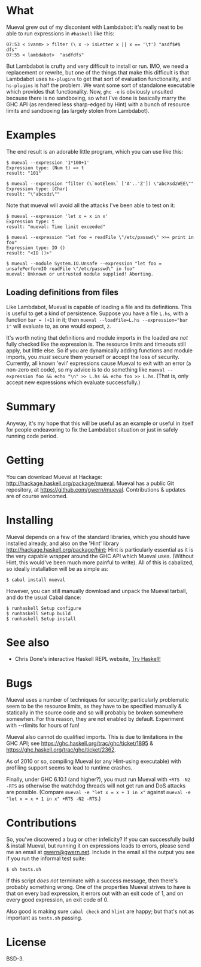 # What

Mueval grew out of my discontent with Lambdabot: it's really neat to be able to run expressions in `#haskell` like this:

    07:53 < ivanm> > filter (\ x -> isLetter x || x == '\t') "asdf$#$     dfs"
    07:55 < lambdabot>  "asdfdfs"

But Lambdabot is crufty and very difficult to install or run. IMO, we need a replacement or rewrite, but one of the things that make this difficult is that Lambdabot uses `hs-plugins` to get that sort of evaluation functionality, and `hs-plugins` is half the problem. We want some sort of standalone executable which provides that functionality. Now, `ghc -e` is obviously unsuited because there is no sandboxing, so what I've done is basically marry the GHC API (as rendered less sharp-edged by Hint) with a bunch of resource limits and sandboxing (as largely stolen from Lambdabot).

# Examples

The end result is an adorable little program, which you can use like this:

    $ mueval --expression '1*100+1'
    Expression type: (Num t) => t
    result: "101"

    $ mueval --expression "filter (\`notElem\` ['A'..'Z']) \"abcXsdzWEE\""
    Expression type: [Char]
    result: "\"abcsdz\""

Note that mueval will avoid all the attacks I've been able to test on it:

    $ mueval --expression 'let x = x in x'
    Expression type: t
    result: "mueval: Time limit exceeded"

    $ mueval --expression "let foo = readFile \"/etc/passwd\" >>= print in foo"
    Expression type: IO ()
    result: "<IO ()>"

    $ mueval --module System.IO.Unsafe --expression "let foo = unsafePerformIO readFile \"/etc/passwd\" in foo"
    mueval: Unknown or untrusted module supplied! Aborting.

## Loading definitions from files

Like Lambdabot, Mueval is capable of loading a file and its definitions. This is useful to get a kind of persistence. Suppose you have a file `L.hs`, with a function `bar = (+1)` in it; then `mueval --loadfile=L.hs --expression="bar 1"` will evaluate to, as one would expect, `2`.

It's worth noting that definitions and module imports in the loaded *are not* fully checked like the expression is. The resource limits and timeouts still apply, but little else. So if you are dynamically adding functions and module imports, you *must* secure them yourself or accept the loss of security. Currently, all known 'evil' expressions cause Mueval to exit with an error (a non-zero exit code), so my advice is to do something like `mueval --expression foo && echo "\n" >> L.hs && echo foo >> L.hs`. (That is, only accept new expressions which evaluate successfully.)

# Summary

Anyway, it's my hope that this will be useful as an example or useful in itself for people endeavoring to fix the Lambdabot situation or just in safely running code period.

# Getting

You can download Mueval at Hackage: <http://hackage.haskell.org/package/mueval>. Mueval has a public Git repository, at <https://github.com/gwern/mueval>. Contributions & updates are of course welcomed.

# Installing

Mueval depends on a few of the standard libraries, which you should have installed already, and also on the 'Hint' library <http://hackage.haskell.org/package/hint>; Hint is particularly essential as it is the very capable wrapper around the GHC API which Mueval uses. (Without Hint, this would've been much more painful to write). All of this is cabalized, so ideally installation will be as simple as:

    $ cabal install mueval

However, you can still manually download and unpack the Mueval tarball, and do the usual Cabal dance:

    $ runhaskell Setup configure
    $ runhaskell Setup build
    $ runhaskell Setup install

# See also

- Chris Done's interactive Haskell REPL website, [Try Haskell!](http://tryhaskell.org/)

# Bugs

Mueval uses a number of techniques for security; particularly problematic seem to be the resource limits, as they have to be specified manually & statically in the source code and so will probably be broken somewhere somewhen. For this reason, they are not enabled by default. Experiment with --rlimits for hours of fun!

Mueval also cannot do qualified imports. This is due to limitations in the GHC API; see <https://ghc.haskell.org/trac/ghc/ticket/1895> & <https://ghc.haskell.org/trac/ghc/ticket/2362>.

As of 2010 or so, compiling Mueval (or any Hint-using executable) with profiling support seems to lead to runtime crashes.

Finally, under GHC 6.10.1 (and higher?), you must run Mueval with `+RTS -N2 -RTS` as otherwise the watchdog threads will not get run and DoS attacks are possible. (Compare `mueval -e "let x = x + 1 in x"` against `mueval -e "let x = x + 1 in x" +RTS -N2 -RTS`.)

# Contributions

So, you've discovered a bug or other infelicity? If you can successfully build & install Mueval, but running it on expressions leads to errors, please send me an email at <gwern@gwern.net>. Include in the email all the output you see if you run the informal test suite:

    $ sh tests.sh

If this script *does not* terminate with a success message, then there's probably something wrong. One of the properties Mueval strives to have is that on every bad expression, it errors out with an exit code of 1, and on every good expression, an exit code of 0.

Also good is making sure `cabal check` and `hlint` are happy; but that's not as important as `tests.sh` passing.

# License

BSD-3.
